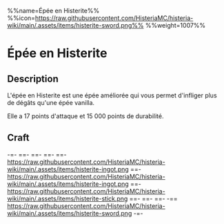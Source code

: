 %%name=Épée en Histerite%%
%%icon=https://raw.githubusercontent.com/HisteriaMC/histeria-wiki/main/.assets/items/histerite-sword.png%%
%%weight=1007%%

# Épée en Histerite 

## Description
L'épée en Histerite est une épée améliorée qui vous permet d'infliger plus de dégâts qu'une épée vanilla.

Elle a 17 points d'attaque et 15 000 points de durabilité.

## Craft
-=-
 ==- 
 ==- 
 ==- 
 ==- https://raw.githubusercontent.com/HisteriaMC/histeria-wiki/main/.assets/items/histerite-ingot.png
 ==- https://raw.githubusercontent.com/HisteriaMC/histeria-wiki/main/.assets/items/histerite-ingot.png
 ==- https://raw.githubusercontent.com/HisteriaMC/histeria-wiki/main/.assets/items/histerite-stick.png
 ==- 
 ==- 
 ==- 
 -== https://raw.githubusercontent.com/HisteriaMC/histeria-wiki/main/.assets/items/histerite-sword.png
-=-
